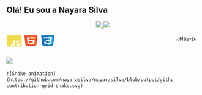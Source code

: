 ## Olá! Eu sou a Nayara Silva

<div align="center">
  <a href="https://github.com/nay-code">
  <img height="180em" src="https://github-readme-stats.vercel.app/api?username=nayarasilva&show_icons=true&theme=radical&include_all_commits=true&count_private=true"/>
  <img height="180em" src="https://github-readme-stats.vercel.app/api/top-langs/?username=nayarasilva&layout=compact&langs_count=7&theme=radical"/>
</div>
  
  <div style="display: inline_block"><br>
  <img align="center" alt="Nay-Js" height="30" width="40" src="https://raw.githubusercontent.com/devicons/devicon/master/icons/javascript/javascript-plain.svg">
  <img align="center" alt="Nay-HTML" height="30" width="40" src="https://raw.githubusercontent.com/devicons/devicon/master/icons/html5/html5-original.svg">
  <img align="center" alt="Nay-CSS" height="30" width="40" src="https://raw.githubusercontent.com/devicons/devicon/master/icons/css3/css3-original.svg">
  <img align="right" alt="Nay-pic" height="150" style="border-radius:50px;" src="https://cdn.discordapp.com/attachments/904020768642461757/923994365158916106/naypink.png">
</div>
  
  ##
  
  <div>
  <a href="https://www.instagram.com/nayara_silva029/" target="_blank"><img src="https://img.shields.io/badge/-Instagram-%23E4405F?style=for-the-badge&logo=instagram&logoColor=white" target="_blank"></a>
   
    ![Snake animation](https://github.com/nayarasilva/nayarasilva/blob/output/github-contribution-grid-snake.svg)
    
  </div>

